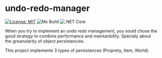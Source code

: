 # undo-redo-manager
[![License: MIT](https://img.shields.io/badge/License-MIT-yellow.svg)](https://opensource.org/licenses/MIT)
![Ms Build](https://github.com/xclemence/undo-redo-manager/workflows/Ms%20Build/badge.svg?branch=master)
![.NET Core](https://github.com/xclemence/undo-redo-manager/workflows/.NET%20Core/badge.svg?branch=master)

When you try to implement an undo redo management, you sould chose the good strategy to combine performance and maintanbility. Spécialy about the greanularity of object persistancies.

This project implements 3 types of persistances (Proprety, Item, World).


